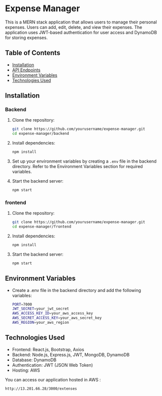 # Expense Manager

This is a MERN stack application that allows users to manage their personal expenses. Users can add, edit, delete, and view their expenses. The application uses JWT-based authentication for user access and DynamoDB for storing expenses.

## Table of Contents

- [Installation](#installation)
- [API Endpoints](#api-endpoints)
- [Environment Variables](#environment-variables)
- [Technologies Used](#technologies-used)

## Installation

### Backend

1. Clone the repository:

   ```bash
   git clone https://github.com/yourusername/expense-manager.git
   cd expense-manager/backend
   ```

2. Install dependencies:
    ```bash
    npm install
    ```

3. Set up your environment variables by creating a `.env` file in the backend directory. Refer to the Environment Variables section for required variables.

4. Start the backend server:

    ```bash
    npm start
    ```

### frontend

1. Clone the repository:

   ```bash
   git clone https://github.com/yourusername/expense-manager.git
   cd expense-manager/frontend
   ```

2. Install dependencies:
    ```bash
    npm install
    ```

3. Start the backend server:

    ```bash
    npm start
    ```

## Environment Variables

- Create a .env file in the backend directory and add the following variables:

    ```bash
    PORT=7000
    JWT_SECRET=your_jwt_secret
    AWS_ACCESS_KEY_ID=your_aws_access_key
    AWS_SECRET_ACCESS_KEY=your_aws_secret_key
    AWS_REGION=your_aws_region
    ```

## Technologies Used
- Frontend: React.js, Bootstrap, Axios
- Backend: Node.js, Express.js, JWT, MongoDB, DynamoDB
- Database: DynamoDB
- Authentication: JWT (JSON Web Token)
- Hosting: AWS 

You can access our application hosted in AWS :

    http://13.201.66.28/3000/extenses
